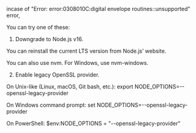 incase of "Error: error:0308010C:digital envelope routines::unsupported" error,

You can try one of these:

1. Downgrade to Node.js v16.

You can reinstall the current LTS version from Node.js’ website.

You can also use nvm. For Windows, use nvm-windows.

2. Enable legacy OpenSSL provider.

On Unix-like (Linux, macOS, Git bash, etc.):
export NODE_OPTIONS=--openssl-legacy-provider

On Windows command prompt:
set NODE_OPTIONS=--openssl-legacy-provider

On PowerShell:
$env:NODE_OPTIONS = "--openssl-legacy-provider"
